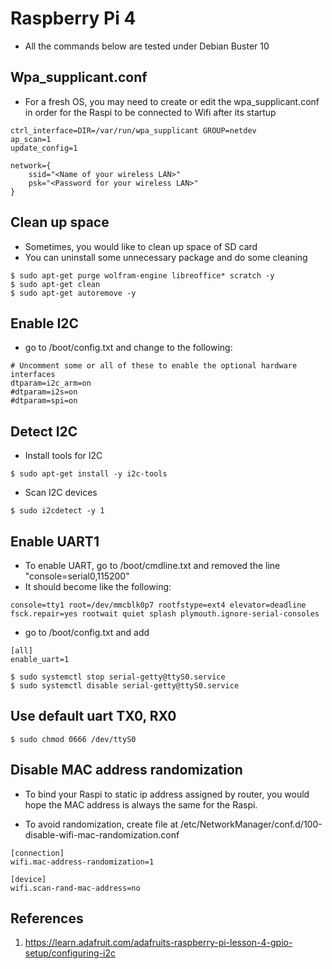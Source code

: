 # Raspberry Pi 4

- All the commands below are tested under Debian Buster 10

## Wpa_supplicant.conf

- For a fresh OS, you may need to create or edit the wpa_supplicant.conf in order for the Raspi to be connected to Wifi after its startup

```
ctrl_interface=DIR=/var/run/wpa_supplicant GROUP=netdev
ap_scan=1
update_config=1

network={
	ssid="<Name of your wireless LAN>"
	psk="<Password for your wireless LAN>"
}
```

## Clean up space 

- Sometimes, you would like to clean up space of SD card
- You can uninstall some unnecessary package and do some cleaning

```
$ sudo apt-get purge wolfram-engine libreoffice* scratch -y
$ sudo apt-get clean
$ sudo apt-get autoremove -y
```

## Enable I2C

- go to /boot/config.txt and change to the following:

```
# Uncomment some or all of these to enable the optional hardware interfaces
dtparam=i2c_arm=on
#dtparam=i2s=on
#dtparam=spi=on
```

## Detect I2C 

- Install tools for I2C

```
$ sudo apt-get install -y i2c-tools
```

- Scan I2C devices

```
$ sudo i2cdetect -y 1
```

## Enable UART1

- To enable UART, go to /boot/cmdline.txt and removed the line "console=serial0,115200"
- It should become like the following:
  
```
console=tty1 root=/dev/mmcblk0p7 rootfstype=ext4 elevator=deadline fsck.repair=yes rootwait quiet splash plymouth.ignore-serial-consoles
```

- go to /boot/config.txt and add 

```
[all]
enable_uart=1
```

```
$ sudo systemctl stop serial-getty@ttyS0.service
$ sudo systemctl disable serial-getty@ttyS0.service
```

## Use default uart TX0, RX0

```
$ sudo chmod 0666 /dev/ttyS0
```

## Disable MAC address randomization

- To bind your Raspi to static ip address assigned by router, you would hope the MAC address is always the same for the Raspi. 

- To avoid randomization, create file at /etc/NetworkManager/conf.d/100-disable-wifi-mac-randomization.conf

```
[connection]
wifi.mac-address-randomization=1
 
[device]
wifi.scan-rand-mac-address=no
```


## References
1. https://learn.adafruit.com/adafruits-raspberry-pi-lesson-4-gpio-setup/configuring-i2c
